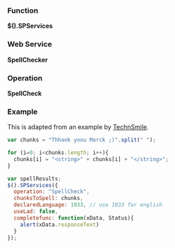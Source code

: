 ### Function

**$().SPServices**

### Web Service

**SpellChecker**

### Operation

**SpellCheck**

### Example

This is adapted from an example by [TechnSmile](http://www.codeplex.com/site/users/view/TechnSmile).

```javascript
var chunks = "Thhank yoou Marck ;)".split(" ");

for (i=0; i<chunks.length; i++){
  chunks[i] = "<string>" + chunks[i] + "</string>";
}

var spellResults;
$().SPServices({
  operation: "SpellCheck",
  chunksToSpell: chunks, 
  declaredLanguage: 1033, // use 1033 for english
  useLad: false,
  completefunc: function(xData, Status){
    alert(xData.responseText)
  }
});
```
